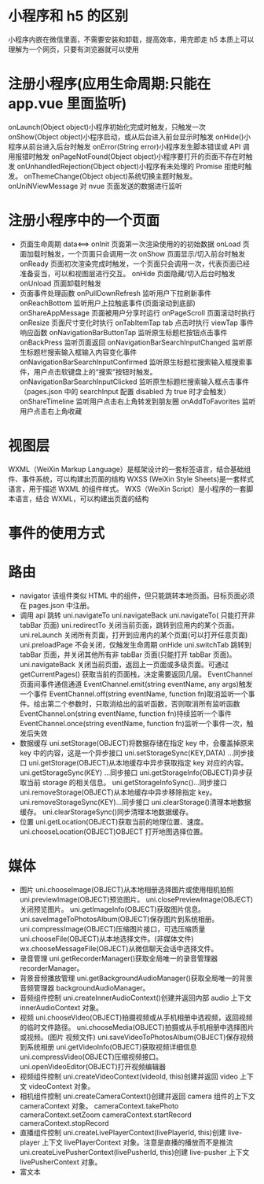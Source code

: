 # 小程序和 h5 的区别

小程序内嵌在微信里面，不需要安装和卸载，提高效率，用完即走
h5 本质上可以理解为一个网页，只要有浏览器就可以使用

# 注册小程序(应用生命周期:只能在 app.vue 里面监听)

onLaunch(Object object)小程序初始化完成时触发，只触发一次
onShow(Object object)小程序启动，或从后台进入前台显示时触发
onHide()小程序从前台进入后台时触发
onError(String error)小程序发生脚本错误或 API 调用报错时触发
onPageNotFound(Object object)小程序要打开的页面不存在时触发
onUnhandledRejection(Object object)小程序有未处理的 Promise 拒绝时触发。
onThemeChange(Object object)系统切换主题时触发。
onUniNViewMessage 对 nvue 页面发送的数据进行监听

# 注册小程序中的一个页面

- 页面生命周期
  data<==> onInit 页面第一次渲染使用的的初始数据
  onLoad 页面加载时触发，一个页面只会调用一次
  onShow 页面显示/切入前台时触发
  onReady 页面初次渲染完成时触发，一个页面只会调用一次，代表页面已经准备妥当，可以和视图层进行交互。
  onHide 页面隐藏/切入后台时触发
  onUnload 页面卸载时触发
- 页面事件处理函数
  onPullDownRefresh 监听用户下拉刷新事件
  onReachBottom 监听用户上拉触底事件(页面滚动到底部)
  onShareAppMessage 页面被用户分享时运行
  onPageScroll 页面滚动时执行
  onResize 页面尺寸变化时执行
  onTabItemTap tab 点击时执行
  viewTap 事件响应函数
  onNavigationBarButtonTap 监听原生标题栏按钮点击事件
  onBackPress 监听页面返回
  onNavigationBarSearchInputChanged 监听原生标题栏搜索输入框输入内容变化事件
  onNavigationBarSearchInputConfirmed 监听原生标题栏搜索输入框搜索事件，用户点击软键盘上的“搜索”按钮时触发。
  onNavigationBarSearchInputClicked 监听原生标题栏搜索输入框点击事件（pages.json 中的 searchInput 配置 disabled 为 true 时才会触发）
  onShareTimeline 监听用户点击右上角转发到朋友圈
  onAddToFavorites 监听用户点击右上角收藏

# 视图层

WXML（WeiXin Markup Language）是框架设计的一套标签语言，结合基础组件、事件系统，可以构建出页面的结构
WXSS (WeiXin Style Sheets)是一套样式语言，用于描述 WXML 的组件样式。
WXS（WeiXin Script）是小程序的一套脚本语言，结合 WXML，可以构建出页面的结构

# 事件的使用方式

# 路由

- navigator 该组件类似 HTML 中的<a>组件，但只能跳转本地页面。目标页面必须在 pages.json 中注册。
- 调用 api 跳转 uni.navigateTo uni.navigateBack
  uni.navigateTo( 只能打开非 tabBar 页面)
  uni.redirectTo 关闭当前页面，跳转到应用内的某个页面。
  uni.reLaunch 关闭所有页面，打开到应用内的某个页面(可以打开任意页面)
  uni.preloadPage 不会关闭，仅触发生命周期 onHide
  uni.switchTab 跳转到 tabBar 页面，并关闭其他所有非 tabBar 页面(只能打开 tabBar 页面)。
  uni.navigateBack 关闭当前页面，返回上一页面或多级页面。可通过 getCurrentPages() 获取当前的页面栈，决定需要返回几层。
  EventChannel 页面间事件通信通道
  EventChannel.emit(string eventName, any args)触发一个事件
  EventChannel.off(string eventName, function fn)取消监听一个事件。给出第二个参数时，只取消给出的监听函数，否则取消所有监听函数
  EventChannel.on(string eventName, function fn)持续监听一个事件
  EventChannel.once(string eventName, function fn)监听一个事件一次，触发后失效
- 数据缓存
  uni.setStorage(OBJECT)将数据存储在指定 key 中，会覆盖掉原来 key 中的内容，这是一个异步接口
  uni.setStorageSync(KEY,DATA) ...同步接口
  uni.getStorage(OBJECT)从本地缓存中异步获取指定 key 对应的内容。
  uni.getStorageSync(KEY) ...同步接口
  uni.getStorageInfo(OBJECT)异步获取当前 storage 的相关信息。
  uni.getStorageInfoSync()...同步接口
  uni.removeStorage(OBJECT)从本地缓存中异步移除指定 key。
  uni.removeStorageSync(KEY)...同步接口
  uni.clearStorage()清理本地数据缓存。
  uni.clearStorageSync()同步清理本地数据缓存。
- 位置
  uni.getLocation(OBJECT)获取当前的地理位置、速度。
  uni.chooseLocation(OBJECT)OBJECT 打开地图选择位置。

# 媒体

- 图片
  uni.chooseImage(OBJECT)从本地相册选择图片或使用相机拍照
  uni.previewImage(OBJECT)预览图片。
  uni.closePreviewImage(OBJECT)关闭预览图片。
  uni.getImageInfo(OBJECT)获取图片信息。
  uni.saveImageToPhotosAlbum(OBJECT)保存图片到系统相册。
  uni.compressImage(OBJECT)压缩图片接口，可选压缩质量
  uni.chooseFile(OBJECT)从本地选择文件。(非媒体文件)
  wx.chooseMessageFile(OBJECT)从微信聊天会话中选择文件。
- 录音管理
  uni.getRecorderManager()获取全局唯一的录音管理器 recorderManager。
- 背景音频播放管理
  uni.getBackgroundAudioManager()获取全局唯一的背景音频管理器 backgroundAudioManager。
- 音频组件控制
  uni.createInnerAudioContext()创建并返回内部 audio 上下文 innerAudioContext 对象。
- 视频
  uni.chooseVideo(OBJECT)拍摄视频或从手机相册中选视频，返回视频的临时文件路径。
  uni.chooseMedia(OBJECT)拍摄或从手机相册中选择图片或视频。(图片 视频文件)
  uni.saveVideoToPhotosAlbum(OBJECT)保存视频到系统相册
  uni.getVideoInfo(OBJECT)获取视频详细信息
  uni.compressVideo(OBJECT)压缩视频接口。
  uni.openVideoEditor(OBJECT)打开视频编辑器
- 视频组件控制
  uni.createVideoContext(videoId, this)创建并返回 video 上下文 videoContext 对象。
- 相机组件控制
  uni.createCameraContext()创建并返回 camera 组件的上下文 cameraContext 对象。
  cameraContext.takePhoto
  cameraContext.setZoom
  cameraContext.startRecord
  cameraContext.stopRecord
- 直播组件控制
  uni.createLivePlayerContext(livePlayerId, this)创建 live-player 上下文 livePlayerContext 对象。注意是直播的播放而不是推流
  uni.createLivePusherContext(livePusherId, this)创建 live-pusher 上下文 livePusherContext 对象。
- 富文本
